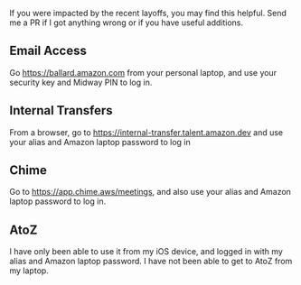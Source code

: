 If you were impacted by the recent layoffs, you may find this helpful.  Send me a PR if I got anything wrong or if you have useful additions.

## Email Access

Go https://ballard.amazon.com from your personal laptop, and use your security key and Midway PIN to log in.

## Internal Transfers

From a browser, go to https://internal-transfer.talent.amazon.dev and use your alias and Amazon laptop password to log in

## Chime

Go to https://app.chime.aws/meetings, and also use your alias and Amazon laptop password to log in.

## AtoZ

I have only been able to use it from my iOS device, and logged in with my alias and Amazon laptop password.  I have not been able to get to AtoZ from my laptop.
